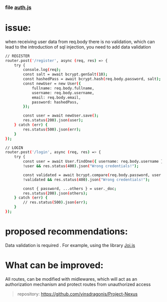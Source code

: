### file [auth.js](https://github.com/vinsdragonis/Project-Nexus/blob/main/api/routes/auth.js)
 
# issue:
when receiving user data from req.body there is no validation, which can lead to the introduction of sql injection, you need to add data validation
```sh
// REGISTER
router.post('/register', async (req, res) => {
    try {
        console.log(req); 
        const salt = await bcrypt.genSalt(10);
        const hashedPass = await bcrypt.hash(req.body.password, salt);
        const newUser = new User({
            fullname: req.body.fullname,
            username: req.body.username,
            email: req.body.email,
            password: hashedPass,
        });

        const user = await newUser.save();
        res.status(200).json(user);
    } catch (err) {
        res.status(500).json(err);
    }
});

// LOGIN
router.post('/login', async (req, res) => {
    try {
        const user = await User.findOne({ username: req.body.username });
        !user && res.status(400).json("Wrong credentials!");

        const validated = await bcrypt.compare(req.body.password, user.password);
        !validated && res.status(400).json("Wrong credentials!");

        const { password, ...others } = user._doc;
        res.status(200).json(others);
    } catch (err) {
        // res.status(500).json(err);
    }
});
```
# proposed recommendations:
Data validation is required . For example, using the library [Joi.js](https://www.npmjs.com/package/joi)

# What can be improved:
All routes, can be modified with midlewares, which will act as an authorization mechanism and protect routes from unauthorized access

> repository: https://github.com/vinsdragonis/Project-Nexus

